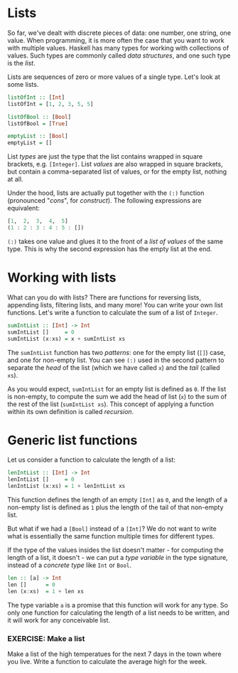 Lists
=====

So far, we've dealt with discrete pieces of data: one number, one
string, one value.  When programming, it is more often the case that
you want to work with multiple values.  Haskell has many types for
working with collections of values.  Such types are commonly called
_data structures_, and one such type is the _list_.

Lists are sequences of zero or more values of a single type.  Let's
look at some lists.

```haskell
listOfInt :: [Int]
listOfInt = [1, 2, 3, 5, 5]

listOfBool :: [Bool]
listOfBool = [True]

emptyList :: [Bool]
emptyList = []
```

List _types_ are just the type that the list contains wrapped in
square brackets, e.g. `[Integer]`.  List _values_ are also wrapped
in square brackets, but contain a comma-separated list of values, or
for the empty list, nothing at all.

Under the hood, lists are actually put together with the `(:)`
function (pronounced "_cons_", for _construct_).  The following
expressions are equivalent:

```haskell
[1,  2,  3,  4,  5]
(1 : 2 : 3 : 4 : 5 : [])
```

`(:)` takes one value and glues it to the front of a _list of
values_ of the same type.  This is why the second expression has the
empty list at the end.

# Working with lists

What can you do with lists?  There are functions for reversing
lists, appending lists, filtering lists, and many more!  You can
write your own list functions.  Let's write a function to calculate
the sum of a list of `Integer`.

```haskell
sumIntList :: [Int] -> Int
sumIntList []     = 0
sumIntList (x:xs) = x + sumIntList xs
```

The `sumIntList` function has two _patterns_: one for the empty
list (`[]`) case, and one for non-empty list.  You can see `(:)`
used in the second pattern to separate the _head_ of the list (which
we have called `x`) and the _tail_ (called `xs`).

As you would expect, `sumIntList` for an empty list is defined as
`0`.  If the list is non-empty, to compute the sum we add the head
of list (`x`) to the sum of the rest of the list (`sumIntList xs`).
This concept of applying a function within its own definition is
called _recursion_.


# Generic list functions

Let us consider a function to calculate the length of a list:

```haskell
lenIntList :: [Int] -> Int
lenIntList []     = 0
lenIntList (x:xs) = 1 + lenIntList xs
```

This function defines the length of an empty `[Int]` as `0`, and the
length of a non-empty list is defined as `1` plus the length of the
tail of that non-empty list.

But what if we had a `[Bool]` instead of a `[Int]`?  We do not want
to write what is essentially the same function multiple times for
different types.

If the type of the values insides the list doesn't matter - for
computing the length of a list, it doesn't - we can put a _type
variable_ in the type signature, instead of a _concrete type_ like
`Int` or `Bool`.

```haskell
len :: [a] -> Int
len []      = 0
len (x:xs)  = 1 + len xs
```

The type variable `a` is a promise that this function will work for
any type.  So only one function for calculating the length of a list
needs to be written, and it will work for any conceivable list.


### EXERCISE: Make a list

Make a list of the high temperatues for the next 7 days in the town
where you live.  Write a function to calculate the average high for
the week.
